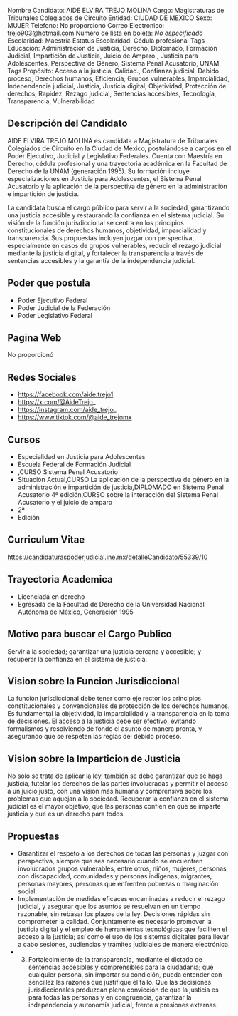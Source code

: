 Nombre Candidato: AIDE ELVIRA TREJO MOLINA
Cargo: Magistraturas de Tribunales Colegiados de Circuito
Entidad: CIUDAD DE MEXICO
Sexo: MUJER
Telefono: No proporcionó
Correo Electronico: trejo903@hotmail.com
Numero de lista en boleta: *No especificado*
Escolaridad: Maestría
Estatus Escolaridad: Cédula profesional
Tags Educación: Administración de Justicia, Derecho, Diplomado, Formación Judicial, Impartición de Justicia, Juicio de Amparo., Justicia para Adolescentes, Perspectiva de Género, Sistema Penal Acusatorio, UNAM
Tags Propósito: Acceso a la justicia, Calidad., Confianza judicial, Debido proceso, Derechos humanos, Eficiencia, Grupos vulnerables, Imparcialidad, Independencia judicial, Justicia, Justicia digital, Objetividad, Protección de derechos, Rapidez, Rezago judicial, Sentencias accesibles, Tecnología, Transparencia, Vulnerabilidad


## Descripción del Candidato 

AIDE ELVIRA TREJO MOLINA es candidata a Magistratura de Tribunales Colegiados de Circuito en la Ciudad de México, postulándose a cargos en el Poder Ejecutivo, Judicial y Legislativo Federales. Cuenta con Maestría en Derecho, cédula profesional y una trayectoria académica en la Facultad de Derecho de la UNAM (generación 1995). Su formación incluye especializaciones en Justicia para Adolescentes, el Sistema Penal Acusatorio y la aplicación de la perspectiva de género en la administración e impartición de justicia.

La candidata busca el cargo público para servir a la sociedad, garantizando una justicia accesible y restaurando la confianza en el sistema judicial. Su visión de la función jurisdiccional se centra en los principios constitucionales de derechos humanos, objetividad, imparcialidad y transparencia. Sus propuestas incluyen juzgar con perspectiva, especialmente en casos de grupos vulnerables, reducir el rezago judicial mediante la justicia digital, y fortalecer la transparencia a través de sentencias accesibles y la garantía de la independencia judicial.


## Poder que postula

- Poder Ejecutivo Federal
- Poder Judicial de la Federación
- Poder Legislativo Federal


## Pagina Web

No proporcionó


## Redes Sociales

- https://facebook.com/aide.trejo1
- https://x.com/@AideTrejo_
- https://instagram.com/aide_trejo_
- https://www.tiktok.com/@aide_trejomx


## Cursos

- Especialidad en Justicia para Adolescentes
- Escuela Federal de Formación Judicial
- ,CURSO Sistema Penal Acusatorio
- Situación Actual,CURSO La aplicación de la perspectiva de género en la administración e impartición de justicia,DIPLOMADO en Sistema Penal Acusatorio   4ª edición,CURSO sobre la interacción del Sistema Penal Acusatorio y el juicio de amparo
- 2ª
- Edición


## Curriculum Vitae

https://candidaturaspoderjudicial.ine.mx/detalleCandidato/55339/10


## Trayectoria Academica

- Licenciada en derecho
- Egresada de la Facultad de Derecho de la Universidad Nacional Autónoma de México, Generación 1995


## Motivo para buscar el Cargo Publico

Servir a la sociedad; garantizar una justicia cercana y accesible; y recuperar la confianza en el sistema de justicia.


## Vision sobre la Funcion Jurisdiccional

La función jurisdiccional debe tener como eje rector los principios constitucionales y convencionales de protección de los derechos humanos. Es fundamental la objetividad, la imparcialidad y la transparencia en la toma de decisiones. El acceso a la justicia debe ser efectivo, evitando formalismos y resolviendo de fondo el asunto de manera pronta, y asegurando que se respeten las reglas del debido proceso.


## Vision sobre la Imparticion de Justicia

No solo se trata de aplicar la ley, también se debe garantizar que se haga justicia, tutelar los derechos de las partes involucradas y permitir el acceso a un juicio justo, con una visión más humana y comprensiva sobre los problemas que aquejan a la sociedad. Recuperar la confianza en el sistema judicial es el mayor objetivo, que las personas confíen en que se imparte justicia y que es un derecho para todos.


## Propuestas

- Garantizar el respeto a los derechos de todas las personas y juzgar con perspectiva, siempre que sea necesario cuando se encuentren involucrados grupos vulnerables, entre otros, niños, mujeres, personas con discapacidad, comunidades y personas indígenas, migrantes, personas mayores, personas que enfrenten pobrezas o marginación social.
- Implementación de medidas eficaces encaminadas a reducir el rezago judicial, y asegurar que los asuntos se resuelvan en un tiempo razonable, sin rebasar los plazos de la ley. Decisiones rápidas sin comprometer la calidad. Conjuntamente es necesario promover la justicia digital y el empleo de herramientas tecnológicas que faciliten el acceso a la justicia; así como el uso de los sistemas digitales para llevar a cabo sesiones, audiencias y trámites judiciales de manera electrónica.
- 3.	Fortalecimiento de la transparencia, mediante el dictado de sentencias accesibles y comprensibles para la ciudadanía; que cualquier persona, sin importar su condición, pueda entender con sencillez las razones que justifique el fallo. Que las decisiones jurisdiccionales produzcan plena convicción de que la justicia es para todas las personas y en congruencia, garantizar la independencia y autonomía judicial, frente a presiones externas.

